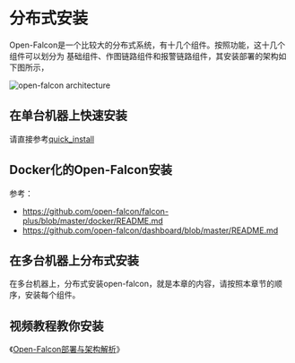 # 分布式安装

Open-Falcon是一个比较大的分布式系统，有十几个组件。按照功能，这十几个组件可以划分为 基础组件、作图链路组件和报警链路组件，其安装部署的架构如下图所示，

![open-falcon architecture](<../../.gitbook/assets/func\_intro\_1 (1).png>)

## 在单台机器上快速安装

请直接参考[quick\_install](../quick\_install/)

## Docker化的Open-Falcon安装

参考：

* https://github.com/open-falcon/falcon-plus/blob/master/docker/README.md
* https://github.com/open-falcon/dashboard/blob/master/README.md

## 在多台机器上分布式安装

在多台机器上，分布式安装open-falcon，就是本章的内容，请按照本章节的顺序，安装每个组件。

## 视频教程教你安装

《[Open-Falcon部署与架构解析](http://www.jikexueyuan.com/course/1651.html)》
